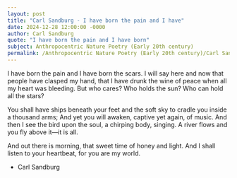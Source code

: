 ```yaml
---
layout: post
title: "Carl Sandburg - I have born the pain and I have"
date: 2024-12-28 12:00:00 -0000
author: Carl Sandburg
quote: "I have born the pain and I have born"
subject: Anthropocentric Nature Poetry (Early 20th century)
permalink: /Anthropocentric Nature Poetry (Early 20th century)/Carl Sandburg/Carl Sandburg - I have born the pain and I have
---
```


I have born the pain and I have born
the scars.
I will say here and now
that people have clasped my hand,
that I have drunk the wine of peace
when all my heart was bleeding.
But who cares?  Who holds the sun?
Who can hold all the stars?

You shall have ships beneath your feet
and the soft sky to cradle you
inside a thousand arms;
And yet you will awaken,
captive yet again,
of music.
And then I see the bird upon the soul,
a chirping body, singing.
A river flows and you fly above it—it is all.

And out there is morning,
that sweet time of honey and light.
And I shall listen to your heartbeat,
for you are my world.

- Carl Sandburg

